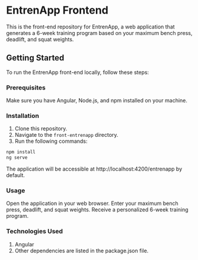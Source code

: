 # EntrenApp Frontend

This is the front-end repository for EntrenApp, a web application that generates a 6-week training program based on your maximum bench press, deadlift, and squat weights.

## Getting Started

To run the EntrenApp front-end locally, follow these steps:

### Prerequisites

Make sure you have Angular, Node.js, and npm installed on your machine.

### Installation

1. Clone this repository.
2. Navigate to the `front-entrenapp` directory.
3. Run the following commands:

```bash
npm install
ng serve
```

The application will be accessible at http://localhost:4200/entrenapp by default.

### Usage
Open the application in your web browser.
Enter your maximum bench press, deadlift, and squat weights.
Receive a personalized 6-week training program.

### Technologies Used
1. Angular
2. Other dependencies are listed in the package.json file.
